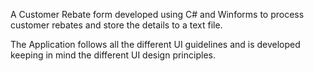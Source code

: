 A Customer Rebate form developed using C# and Winforms to process customer rebates and store the details to a text file.

The Application follows all the different UI guidelines and is developed keeping in mind the different UI design principles.